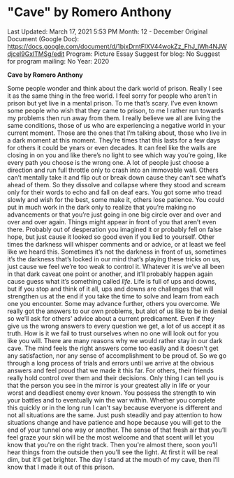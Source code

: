 # "Cave" by Romero Anthony

Last Updated: March 17, 2021 5:53 PM
Month: 12 - December
Original Document (Google Doc): https://docs.google.com/document/d/1bjxDrntFlXV44wokZz_FhJ_lWh4NJWdjcel9GxlTMSg/edit
Program: Picture Essay
Suggest for blog: No
Suggest for program mailing: No
Year: 2020

**Cave by Romero Anthony**

Some people wonder and think about the dark world of prison. Really I see it as the same thing in the free world. I feel sorry for people who aren’t in prison but yet live in a mental prison. To me that’s scary. I’ve even known some people who wish that they came to prison, to me I rather run towards my problems then run away from them. I really believe we all are living the same conditions, those of us who are experiencing a negative world in your current moment. Those are the ones that I’m talking about, those who live in a dark moment at this moment. They’re times that this lasts for a few days for others it could be years or even decades. It can feel like the walls are closing in on you and like there’s no light to see which way you’re going, like every path you choose is the wrong one. A lot of people just choose a direction and run full throttle only to crash into an immovable wall. Others can’t mentally take it and flip out or break down cause they can’t see what’s ahead of them. So they dissolve and collapse where they stood and scream only for their words to echo and fall on deaf ears. You got some who tread slowly and wish for the best, some make it, others lose patience. You could put in much work in the dark only to realize that you’re making no advancements or that you’re just going in one big circle over and over and over and over again. Things might appear in front of you that aren’t even there. Probably out of desperation you imagined it or probably fell on false hope, but just cause it looked so good even if you lied to yourself. Other times the darkness will whisper comments and or advice, or at least we feel like we heard this. Sometimes it’s not the darkness in front of us, sometimes it’s the darkness that’s locked in our mind that’s playing these tricks on us, just cause we feel we’re too weak to control it. Whatever it is we’ve all been in that dark caveat one point or another, and it’ll probably happen again cause guess what it’s something called *life*. Life is full of ups and downs, but if you stop and think of it all, ups and downs are challenges that will strengthen us at the end if you take the time to solve and learn from each one you encounter. Some may advance further, others you overcome. We really got the answers to our own problems, but alot of us like to be in denial so we’ll ask for others' advice about a current predicament. Even if they give us the wrong answers to every question we get, a lot of us accept it as truth. How is it we fail to trust ourselves when no one will look out for you like you will. There are many reasons why we would rather stay in our dark cave. The mind feels the right answers come too easily and it doesn't get any satisfaction, nor any sense of accomplishment to be proud of. So we go through a long process of trials and errors until we arrive at the obvious answers and feel proud that we made it this far. For others, their friends really hold control over them and their decisions. Only thing I can tell you is that the person you see in the mirror is your greatest ally in life or your worst and deadliest enemy ever known. You possess the strength to win your battles and to eventually win the war within. Whether you complete this quickly or in the long run I can't say because everyone is different and not all situations are the same. Just push steadily and pay attention to how situations change and have patience and hope because you will get to the end of your tunnel one way or another. The sense of that fresh air that you’ll feel graze your skin will be the most welcome and that scent will let you know that you're on the right track. Then you're almost there, soon you'll hear things from the outside then you'll see the light. At first it will be real dim, but it’ll get brighter. The day I stand at the mouth of my cave, then I’ll know that I made it out of this prison.